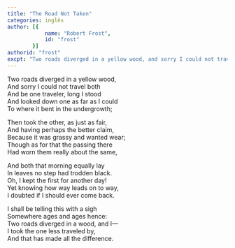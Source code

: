 ```yaml
---
title: "The Road Not Taken"
categories: inglês
author: [{
			name: "Robert Frost",
			id: "frost"
		}]
authorid: "frost"
excpt: "Two roads diverged in a yellow wood, and sorry I could not travel both"
---
```

Two roads diverged in a yellow wood, \
And sorry I could not travel both \
And be one traveler, long I stood \
And looked down one as far as I could \
To where it bent in the undergrowth;

Then took the other, as just as fair, \
And having perhaps the better claim, \
Because it was grassy and wanted wear; \
Though as for that the passing there \
Had worn them really about the same,

And both that morning equally lay \
In leaves no step had trodden black. \
Oh, I kept the first for another day! \
Yet knowing how way leads on to way, \
I doubted if I should ever come back.

I shall be telling this with a sigh \
Somewhere ages and ages hence: \
Two roads diverged in a wood, and I— \
I took the one less traveled by, \
And that has made all the difference.